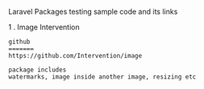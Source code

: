 Laravel Packages testing sample code and its links

1 . Image Intervention

	github
	=======
	https://github.com/Intervention/image

	package includes 
	watermarks, image inside another image, resizing etc 

